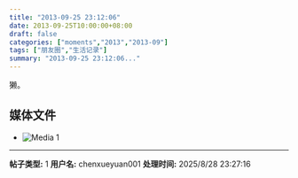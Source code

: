 ```yaml
---
title: "2013-09-25 23:12:06"
date: 2013-09-25T10:00:00+08:00
draft: false
categories: ["moments","2013","2013-09"]
tags: ["朋友圈","生活记录"]
summary: "2013-09-25 23:12:06..."
---
```


獭。

## 媒体文件

- ![Media 1](/Moments/photos/2013-09-25/201309252312060.jpg)

---

**帖子类型:** 1
**用户名:** chenxueyuan001
**处理时间:** 2025/8/28 23:27:16